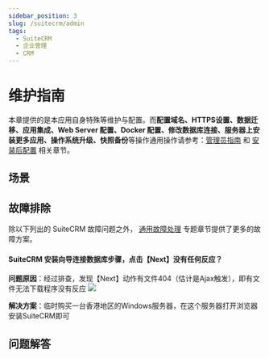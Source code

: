 ```yaml
---
sidebar_position: 3
slug: /suitecrm/admin
tags:
  - SuiteCRM
  - 企业管理
  - CRM
---
```


# 维护指南

本章提供的是本应用自身特殊等维护与配置。而**配置域名、HTTPS设置、数据迁移、应用集成、Web Server 配置、Docker 配置、修改数据库连接、服务器上安装更多应用、操作系统升级、快照备份**等操作通用操作请参考：[管理员指南](../administrator) 和 [安装后配置](../install/setup) 相关章节。

## 场景

## 故障排除

除以下列出的 SuiteCRM 故障问题之外， [通用故障处理](../troubleshoot) 专题章节提供了更多的故障方案。

#### SuiteCRM 安装向导连接数据库步骤，点击【Next】没有任何反应？

**问题原因**：经过排查，发现【Next】动作有文件404（估计是Ajax触发），即有文件无法下载程序没有反应
![](https://libs.websoft9.com/Websoft9/DocsPicture/zh/suitecrm/suitecrm-noresponse-websoft9.png)

**解决方案**：临时购买一台香港地区的Windows服务器，在这个服务器打开浏览器安装SuiteCRM即可


## 问题解答